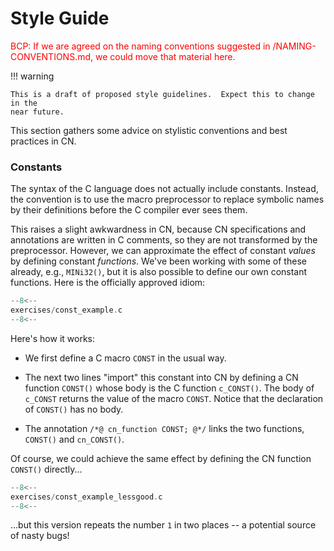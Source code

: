 # Style Guide

<span style="color:red">BCP: If we are agreed on the naming conventions suggested in /NAMING-CONVENTIONS.md, we could move that material here. </span>

!!! warning

    This is a draft of proposed style guidelines.  Expect this to change in the
    near future.

This section gathers some advice on stylistic conventions and best
practices in CN.

### Constants

The syntax of the C language does not actually include constants.
Instead, the convention is to use the macro preprocessor to replace
symbolic names by their definitions before the C compiler ever sees
them.

This raises a slight awkwardness in CN, because CN specifications and
annotations are written in C comments, so they are not transformed by
the preprocessor. However, we can approximate the effect of constant
_values_ by defining constant _functions_. We've been working with
some of these already, e.g., `MINi32()`, but it is also possible to
define our own constant functions. Here is the officially approved
idiom:

```c title="exercises/const_example.c"
--8<--
exercises/const_example.c
--8<--
```

Here's how it works:

- We first define a C macro `CONST` in the usual way.

- The next two lines "import" this constant into CN by defining a CN
  function `CONST()` whose body is the C function `c_CONST()`. The
  body of `c_CONST` returns the value of the macro `CONST`. Notice
  that the declaration of `CONST()` has no body.

- The annotation `/*@ cn_function CONST; @*/` links
  the two functions, `CONST()` and `cn_CONST()`.

Of course, we could achieve the same effect by defining the CN
function `CONST()` directly...

```c title="exercises/const_example_lessgood.c"
--8<--
exercises/const_example_lessgood.c
--8<--
```

...but this version repeats the number `1` in two places -- a
potential source of nasty bugs!


